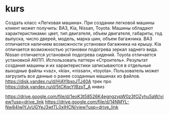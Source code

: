 # kurs
Создать класс «Легковая машина». При создании легковой машины клиент может получить: ВАЗ, Kia, Nissan, Toyota. Машины обладают характеристиками: цвет, тип двигателя, объем двигателя, габариты, год выпуска, число дверей, модель, марка шин, объем багажника. ВАЗ отличается наличием возможности установки багажника на крышу. Kia отличается возможностью установки подогрева зеркал заднего вида. Nissan отличается установкой подогрева сидений. Toyota отличается установкой АКПП. Использовать паттерн «Строитель». Результат создания машины и их характеристики записываются в отдельные выходные файлы «vaz», «kia», «nissan», «toyota». Пользователь может загрузить все данные о ранее созданных машинах из файлов.
https://disk.yandex.ru/d/HiAYlbxoJTJ40A трек про
https://disk.yandex.ru/d/5tCKqcYIBzpT_A ннвиз

https://drive.google.com/file/d/1eoK3t58526K4egngzypW0z3fOZyhu5aW/view?usp=drive_link
https://drive.google.com/file/d/14NMYL-Nw84IwlYJvUGYeJ3wtTL0xlHCN/view?usp=drive_link
